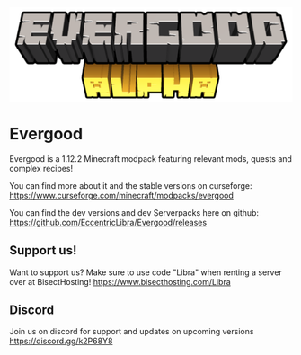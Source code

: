 <img src="evergooddesc.png" align="center" />

# Evergood
Evergood is a 1.12.2 Minecraft modpack featuring relevant mods, quests and complex recipes!

You can find more about it and the stable versions on curseforge: https://www.curseforge.com/minecraft/modpacks/evergood

You can find the dev versions and dev Serverpacks here on github: https://github.com/EccentricLibra/Evergood/releases

## Support us!
Want to support us? Make sure to use code "Libra" when renting a server over at BisectHosting! https://www.bisecthosting.com/Libra

## Discord
Join us on discord for support and updates on upcoming versions
https://discord.gg/k2P68Y8
